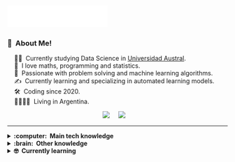<img src="images/svg/header_en.svg"></img>

### :space_invader: &nbsp;About Me!

&nbsp;&nbsp;&nbsp; :technologist: &nbsp;Currently studying Data Science in [Universidad Austral](https://www.austral.edu.ar). \
&nbsp;&nbsp;&nbsp; :seedling: &nbsp;I love maths, programming and statistics.\
&nbsp;&nbsp;&nbsp; :heartbeat: &nbsp;Passionate with problem solving and machine learning algorithms.\
&nbsp;&nbsp;&nbsp; :writing_hand: &nbsp;Currently learning and specializing in automated learning models.\
&nbsp;&nbsp;&nbsp; :hammer_and_wrench: &nbsp;Coding since 2020.\
&nbsp;&nbsp;&nbsp; :family_man_woman_girl_girl: &nbsp;Living in Argentina.

<p align="center">
  <a href="mailto:maxiverdondo04@gmail.com"><img src="https://img.shields.io/badge/gmail-%23D14836.svg?&style=for-the-badge&logo=gmail&logoColor=white" /></a>&nbsp;&nbsp;&nbsp;&nbsp;
  <a href="https://www.linkedin.com/in/maximo-verdondoni/"><img src="https://img.shields.io/badge/linkedin-%230077B5.svg?&style=for-the-badge&logo=linkedin&logoColor=white" /></a>&nbsp;&nbsp;&nbsp;&nbsp;
</p>

<hr/>

<details>
  <summary><b>:computer: &nbsp;Main tech knowledge</b></summary>
  <br/>

  <a href="https://skillicons.dev">
    <img src="https://skillicons.dev/icons?i=py,r,mysql,js,github,git"/>
  </a>

</details>

<details>
  <summary><b>:brain: &nbsp;Other knowledge</b></summary>
  <br/>

  <a href="https://skillicons.dev">
    <img src="https://skillicons.dev/icons?i=firebase,notion,cpp,css,html"/>
  </a>
  
</details>

<details>
  <summary><b>🤓 &nbsp;Currently learning</b></summary>
  <br/>

  <a href="https://skillicons.dev">
    <img src="https://skillicons.dev/icons?i=sklearn,tensorflow"/>
  </a>
  
</details>

<!-- 
ESTADISTICAS A CAMBIAR!
<details>
  <summary><b>:gear: &nbsp;GitHub Statistics</b></summary>
  <br/>
    <p align="center">
        <img height="137px" src="https://github-readme-streak-stats.herokuapp.com/?user=brunotacca&hide_border=true&theme=nightowl" />
    </p>
    <p align="center">
        <img height="137px" src="https://github-readme-stats.vercel.app/api?username=brunotacca&hide_title=true&hide_border=true&show_icons=true&include_all_commits=true&count_private=true&line_height=21&theme=nightowl" /> <img height="137px" src="https://github-readme-stats.vercel.app/api/top-langs/?username=brunotacca&hide=html&hide_title=true&hide_border=true&layout=compact&langs_count=8&theme=nightowl" />
    </p>
</details>

<hr/>


<p align="right">
<img src="https://komarev.com/ghpvc/?username=brunotacca&style=plastic&label=Views"><img>
<img src="https://badges.pufler.dev/visits/brunotacca/brunotacca?color=black&logo=github" />
</p>
-->
